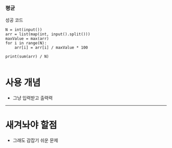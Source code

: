 ### 평균

성공 코드

```
N = int(input())
arr = list(map(int, input().split()))
maxValue = max(arr)
for i in range(N):
    arr[i] = arr[i] / maxValue * 100

print(sum(arr) / N)


```

# 사용 개념

-   그냥 입력받고 출력력

---

# 새겨놔야 할점

-   그래도 감잡기 쉬운 문제
